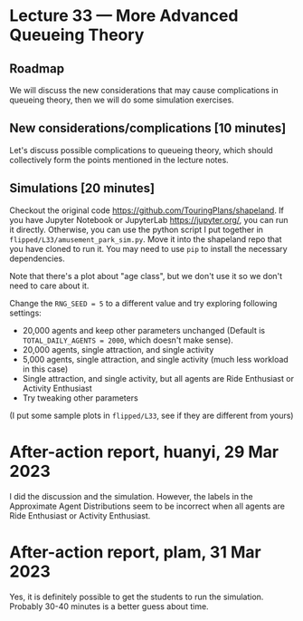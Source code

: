 # Lecture 33 — More Advanced Queueing Theory

## Roadmap

We will discuss the new considerations that may cause complications in queueing theory, then we will do some simulation exercises.

## New considerations/complications [10 minutes]

Let's discuss possible complications to queueing theory, which should collectively form the points mentioned in the lecture notes.

## Simulations [20 minutes]

Checkout the original code <https://github.com/TouringPlans/shapeland>. If you have Jupyter Notebook or JupyterLab <https://jupyter.org/>, you can run it directly. Otherwise, you can use the python script I put together in `flipped/L33/amusement_park_sim.py`. Move it into the shapeland repo that you have cloned to run it. You may need to use `pip` to install the necessary dependencies.

Note that there's a plot about "age class", but we don't use it so we don't need to care about it.

Change the `RNG_SEED = 5` to a different value and try exploring following settings:

* 20,000 agents and keep other parameters unchanged (Default is `TOTAL_DAILY_AGENTS = 2000`, which doesn't make sense).
* 20,000 agents, single attraction, and single activity
* 5,000 agents, single attraction, and single activity (much less workload in this case)
* Single attraction, and single activity, but all agents are Ride Enthusiast or Activity Enthusiast
* Try tweaking other parameters

(I put some sample plots in `flipped/L33`, see if they are different from yours)

# After-action report, huanyi, 29 Mar 2023

I did the discussion and the simulation. However, the labels in the Approximate Agent Distributions seem to be incorrect when all agents are Ride Enthusiast or Activity Enthusiast.

# After-action report, plam, 31 Mar 2023

Yes, it is definitely possible to get the students to run the simulation. Probably 30-40 minutes is a better guess about time.